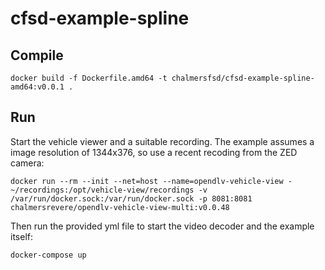 # cfsd-example-spline

## Compile

```
docker build -f Dockerfile.amd64 -t chalmersfsd/cfsd-example-spline-amd64:v0.0.1 .
```

## Run

Start the vehicle viewer and a suitable recording. The example assumes a image resolution of 1344x376, so use a recent recoding from the ZED camera:
```
docker run --rm --init --net=host --name=opendlv-vehicle-view -~/recordings:/opt/vehicle-view/recordings -v /var/run/docker.sock:/var/run/docker.sock -p 8081:8081 chalmersrevere/opendlv-vehicle-view-multi:v0.0.48
```

Then run the provided yml file to start the video decoder and the example itself:
```
docker-compose up
```
